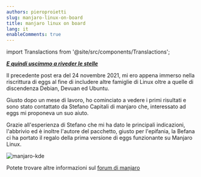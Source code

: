 ```yaml
---
authors: pieroproietti
slug: manjaro-linux-on-board
title: manjaro linux on board
lang: it
enableComments: true
---
```

import Translactions from '@site/src/components/Translactions';

<Translactions />

___[E quindi uscimmo a riveder le stelle](https://it.wikipedia.org/wiki/E_quindi_uscimmo_a_riveder_le_stelle)___

Il precedente post era del 24 novembre 2021, mi ero appena immerso nella riscrittura di eggs al fine di includere altre famiglie di Linux oltre a quelle di discendenza Debian, Devuan ed Ubuntu.

Giusto dopo un mese di lavoro, ho cominciato a vedere i primi risultati e sono stato contattato da Stefano Capitali di manjaro che, interessato ad eggs mi proponeva un suo aiuto.

Grazie all'esperienza di Stefano che mi ha dato le principali indicazioni, l'abbrivio ed è inoltre l'autore del pacchetto, giusto per l'epifania, la Befana ci ha portato il regalo della prima versione di eggs funzionante su Manjaro Linux.

![manjaro-kde](/images/manjaro-kde.png)

Potete trovare altre informazioni sul [forum di manjaro](https://forum.manjaro.org/t/penguins-eggs-help-needed-for-manjaro-compatibility/96799/5?u=artisan)





